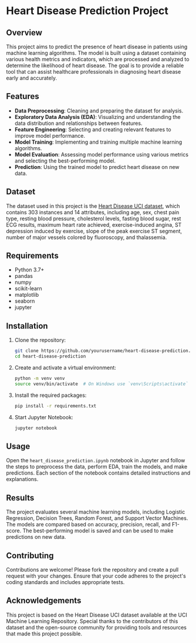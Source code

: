 # Heart Disease Prediction Project

## Overview

This project aims to predict the presence of heart disease in patients using machine learning algorithms. The model is built using a dataset containing various health metrics and indicators, which are processed and analyzed to determine the likelihood of heart disease. The goal is to provide a reliable tool that can assist healthcare professionals in diagnosing heart disease early and accurately.

## Features

- **Data Preprocessing**: Cleaning and preparing the dataset for analysis.
- **Exploratory Data Analysis (EDA)**: Visualizing and understanding the data distribution and relationships between features.
- **Feature Engineering**: Selecting and creating relevant features to improve model performance.
- **Model Training**: Implementing and training multiple machine learning algorithms.
- **Model Evaluation**: Assessing model performance using various metrics and selecting the best-performing model.
- **Prediction**: Using the trained model to predict heart disease on new data.

## Dataset

The dataset used in this project is the [Heart Disease UCI dataset](https://archive.ics.uci.edu/ml/datasets/Heart+Disease), which contains 303 instances and 14 attributes, including age, sex, chest pain type, resting blood pressure, cholesterol levels, fasting blood sugar, rest ECG results, maximum heart rate achieved, exercise-induced angina, ST depression induced by exercise, slope of the peak exercise ST segment, number of major vessels colored by fluoroscopy, and thalassemia.

## Requirements

- Python 3.7+
- pandas
- numpy
- scikit-learn
- matplotlib
- seaborn
- jupyter

## Installation

1. Clone the repository:
   ```bash
   git clone https://github.com/yourusername/heart-disease-prediction.git
   cd heart-disease-prediction
   ```

2. Create and activate a virtual environment:
   ```bash
   python -m venv venv
   source venv/bin/activate  # On Windows use `venv\Scripts\activate`
   ```

3. Install the required packages:
   ```bash
   pip install -r requirements.txt
   ```

4. Start Jupyter Notebook:
   ```bash
   jupyter notebook
   ```

## Usage

Open the `heart_disease_prediction.ipynb` notebook in Jupyter and follow the steps to preprocess the data, perform EDA, train the models, and make predictions. Each section of the notebook contains detailed instructions and explanations.

## Results

The project evaluates several machine learning models, including Logistic Regression, Decision Trees, Random Forest, and Support Vector Machines. The models are compared based on accuracy, precision, recall, and F1-score. The best-performing model is saved and can be used to make predictions on new data.

## Contributing

Contributions are welcome! Please fork the repository and create a pull request with your changes. Ensure that your code adheres to the project's coding standards and includes appropriate tests.

## Acknowledgements

This project is based on the Heart Disease UCI dataset available at the UCI Machine Learning Repository. Special thanks to the contributors of this dataset and the open-source community for providing tools and resources that made this project possible.

